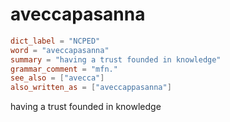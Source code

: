 # aveccapasanna

``` toml
dict_label = "NCPED"
word = "aveccapasanna"
summary = "having a trust founded in knowledge"
grammar_comment = "mfn."
see_also = ["avecca"]
also_written_as = ["aveccappasanna"]
```

having a trust founded in knowledge

